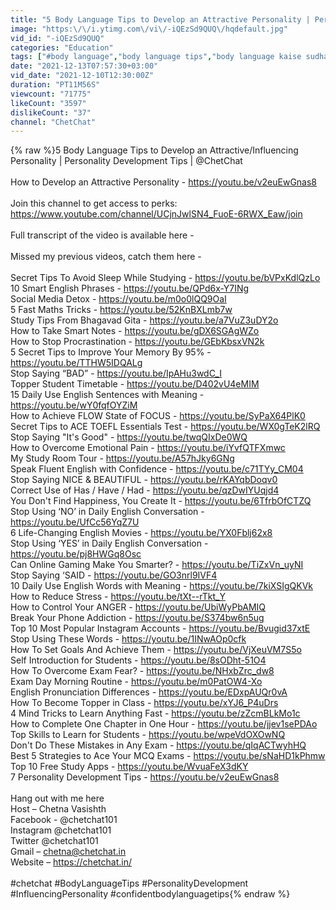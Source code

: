 ```yaml
---
title: "5 Body Language Tips to Develop an Attractive Personality | Personality Development | ChetChat"
image: "https:\/\/i.ytimg.com\/vi\/-iQEzSd9QUQ\/hqdefault.jpg"
vid_id: "-iQEzSd9QUQ"
categories: "Education"
tags: ["#body language","body language tips","body language kaise sudhare"]
date: "2021-12-13T07:57:30+03:00"
vid_date: "2021-12-10T12:30:00Z"
duration: "PT11M56S"
viewcount: "71775"
likeCount: "3597"
dislikeCount: "37"
channel: "ChetChat"
---
```

{% raw %}5 Body Language Tips to Develop an Attractive/Influencing Personality | Personality Development Tips | @ChetChat <br /><br />How to Develop an Attractive Personality - <a rel="nofollow" target="blank" href="https://youtu.be/v2euEwGnas8">https://youtu.be/v2euEwGnas8</a><br /><br />Join this channel to get access to perks: <a rel="nofollow" target="blank" href="https://www.youtube.com/channel/UCjnJwlSN4_FuoE-6RWX_Eaw/join">https://www.youtube.com/channel/UCjnJwlSN4_FuoE-6RWX_Eaw/join</a><br /><br />Full transcript of the video is available here - <br /><br />Missed my previous videos, catch them here - <br /><br />Secret Tips To Avoid Sleep While Studying - <a rel="nofollow" target="blank" href="https://youtu.be/bVPxKdlQzLo">https://youtu.be/bVPxKdlQzLo</a><br />10 Smart English Phrases - <a rel="nofollow" target="blank" href="https://youtu.be/QPd6x-Y7INg">https://youtu.be/QPd6x-Y7INg</a><br />Social Media Detox - <a rel="nofollow" target="blank" href="https://youtu.be/m0o0lQQ9OaI">https://youtu.be/m0o0lQQ9OaI</a><br />5 Fast Maths Tricks - <a rel="nofollow" target="blank" href="https://youtu.be/52KnBXLmb7w">https://youtu.be/52KnBXLmb7w</a><br />Study Tips From Bhagavad Gita - <a rel="nofollow" target="blank" href="https://youtu.be/a7VuZ3uDY2o">https://youtu.be/a7VuZ3uDY2o</a><br />How to Take Smart Notes - <a rel="nofollow" target="blank" href="https://youtu.be/gDX6SGAgWZo">https://youtu.be/gDX6SGAgWZo</a><br />How to Stop Procrastination - <a rel="nofollow" target="blank" href="https://youtu.be/GEbKbsxVN2k">https://youtu.be/GEbKbsxVN2k</a><br />5 Secret Tips to Improve Your Memory By 95% - <a rel="nofollow" target="blank" href="https://youtu.be/TTHW5IDQALg">https://youtu.be/TTHW5IDQALg</a><br />Stop Saying “BAD” - <a rel="nofollow" target="blank" href="https://youtu.be/IpAHu3wdC_I">https://youtu.be/IpAHu3wdC_I</a><br />Topper Student Timetable - <a rel="nofollow" target="blank" href="https://youtu.be/D402vU4eMIM">https://youtu.be/D402vU4eMIM</a><br />15 Daily Use English Sentences with Meaning - <a rel="nofollow" target="blank" href="https://youtu.be/wY0fqfOYZiM">https://youtu.be/wY0fqfOYZiM</a><br />How to Achieve FLOW State of FOCUS - <a rel="nofollow" target="blank" href="https://youtu.be/SyPaX64PlK0">https://youtu.be/SyPaX64PlK0</a><br />Secret Tips to ACE TOEFL Essentials Test - <a rel="nofollow" target="blank" href="https://youtu.be/WX0gTeK2lRQ">https://youtu.be/WX0gTeK2lRQ</a><br />Stop Saying &quot;It's Good&quot; - <a rel="nofollow" target="blank" href="https://youtu.be/twqQIxDe0WQ">https://youtu.be/twqQIxDe0WQ</a><br />How to Overcome Emotional Pain - <a rel="nofollow" target="blank" href="https://youtu.be/iYvfQTFXmwc">https://youtu.be/iYvfQTFXmwc</a><br />My Study Room Tour - <a rel="nofollow" target="blank" href="https://youtu.be/A57hJky6GNg">https://youtu.be/A57hJky6GNg</a><br />Speak Fluent English with Confidence - <a rel="nofollow" target="blank" href="https://youtu.be/c71TYy_CM04">https://youtu.be/c71TYy_CM04</a><br />Stop Saying NICE &amp; BEAUTIFUL - <a rel="nofollow" target="blank" href="https://youtu.be/rKAYqbDoqv0">https://youtu.be/rKAYqbDoqv0</a><br />Correct Use of Has / Have / Had - <a rel="nofollow" target="blank" href="https://youtu.be/qzDwIYUqjd4">https://youtu.be/qzDwIYUqjd4</a><br />You Don't Find Happiness, You Create It - <a rel="nofollow" target="blank" href="https://youtu.be/6TfrbOfCTZQ">https://youtu.be/6TfrbOfCTZQ</a><br />Stop Using ‘NO’ in Daily English Conversation - <a rel="nofollow" target="blank" href="https://youtu.be/UfCc56YqZ7U">https://youtu.be/UfCc56YqZ7U</a><br />6 Life-Changing English Movies - <a rel="nofollow" target="blank" href="https://youtu.be/YX0Fblj62x8">https://youtu.be/YX0Fblj62x8</a><br />Stop Using ‘YES’ in Daily English Conversation - <a rel="nofollow" target="blank" href="https://youtu.be/pj8HWGq8Osc">https://youtu.be/pj8HWGq8Osc</a><br />Can Online Gaming Make You Smarter? - <a rel="nofollow" target="blank" href="https://youtu.be/TiZxVn_uyNI">https://youtu.be/TiZxVn_uyNI</a><br />Stop Saying ‘SAID - <a rel="nofollow" target="blank" href="https://youtu.be/GO3nrl9IVF4">https://youtu.be/GO3nrl9IVF4</a><br />10 Daily Use English Words with Meaning - <a rel="nofollow" target="blank" href="https://youtu.be/7kiXSIgQKVk">https://youtu.be/7kiXSIgQKVk</a><br />How to Reduce Stress - <a rel="nofollow" target="blank" href="https://youtu.be/tXt--rTkt_Y">https://youtu.be/tXt--rTkt_Y</a><br />How to Control Your ANGER - <a rel="nofollow" target="blank" href="https://youtu.be/UbiWyPbAMIQ">https://youtu.be/UbiWyPbAMIQ</a><br />Break Your Phone Addiction - <a rel="nofollow" target="blank" href="https://youtu.be/S374bw6n5ug">https://youtu.be/S374bw6n5ug</a><br />Top 10 Most Popular Instagram Accounts - <a rel="nofollow" target="blank" href="https://youtu.be/Bvugid37xtE">https://youtu.be/Bvugid37xtE</a><br />Stop Using These Words - <a rel="nofollow" target="blank" href="https://youtu.be/1INwAOp0cfk">https://youtu.be/1INwAOp0cfk</a><br />How To Set Goals And Achieve Them - <a rel="nofollow" target="blank" href="https://youtu.be/VjXeuVM7S5o">https://youtu.be/VjXeuVM7S5o</a><br />Self Introduction for Students - <a rel="nofollow" target="blank" href="https://youtu.be/8sODht-51O4">https://youtu.be/8sODht-51O4</a><br />How To Overcome Exam Fear? - <a rel="nofollow" target="blank" href="https://youtu.be/NHxbZrc_dw8">https://youtu.be/NHxbZrc_dw8</a><br />Exam Day Morning Routine - <a rel="nofollow" target="blank" href="https://youtu.be/m0PatOW4-Xo">https://youtu.be/m0PatOW4-Xo</a><br />English Pronunciation Differences - <a rel="nofollow" target="blank" href="https://youtu.be/EDxpAUQr0vA">https://youtu.be/EDxpAUQr0vA</a><br />How To Become Topper in Class - <a rel="nofollow" target="blank" href="https://youtu.be/xYJ6_P4uDrs">https://youtu.be/xYJ6_P4uDrs</a><br />4 Mind Tricks to Learn Anything Fast - <a rel="nofollow" target="blank" href="https://youtu.be/zZcmBLkMo1c">https://youtu.be/zZcmBLkMo1c</a><br />How to Complete One Chapter in One Hour - <a rel="nofollow" target="blank" href="https://youtu.be/jjev1sePDAo">https://youtu.be/jjev1sePDAo</a><br />Top Skills to Learn for Students - <a rel="nofollow" target="blank" href="https://youtu.be/wpeVdOXOwNQ">https://youtu.be/wpeVdOXOwNQ</a><br />Don't Do These Mistakes in Any Exam - <a rel="nofollow" target="blank" href="https://youtu.be/qIqACTwyhHQ">https://youtu.be/qIqACTwyhHQ</a><br />Best 5 Strategies to Ace Your MCQ Exams - <a rel="nofollow" target="blank" href="https://youtu.be/sNaHD1kPhmw">https://youtu.be/sNaHD1kPhmw</a><br />Top 10 Free Study Apps - <a rel="nofollow" target="blank" href="https://youtu.be/WvuaFeX3dKY">https://youtu.be/WvuaFeX3dKY</a><br />7 Personality Development Tips - <a rel="nofollow" target="blank" href="https://youtu.be/v2euEwGnas8">https://youtu.be/v2euEwGnas8</a><br /><br />Hang out with me here<br />Host – Chetna Vasishth <br />Facebook - @chetchat101<br />Instagram @chetchat101<br />Twitter @chetchat101<br />Gmail – chetna@chetchat.in<br />Website – <a rel="nofollow" target="blank" href="https://chetchat.in/">https://chetchat.in/</a><br /><br />#chetchat #BodyLanguageTips #PersonalityDevelopment #InfluencingPersonality #confidentbodylanguagetips{% endraw %}
